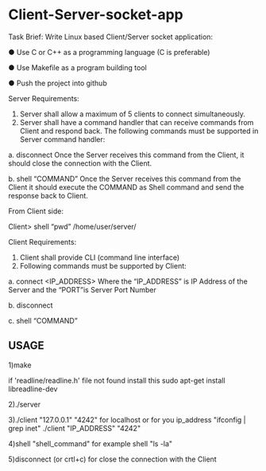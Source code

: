 # Client-Server-socket-app

Task Brief:
Write Linux based Client/Server socket application:
  
  ● Use C or C++ as a programming language (C is preferable)
  
  ● Use Makefile as a program building tool
  
  ● Push the project into github

Server Requirements:
  1. Server shall allow a maximum of 5 clients to connect simultaneously.
  2. Server shall have a command handler that can receive commands from Client and
  respond back. The following commands must be supported in Server command handler:
  
  a. disconnect
  Once the Server receives this command from the Client, it should close the
  connection with the Client.
  
  b. shell “COMMAND”
  Once the Server receives this command from the Client it should execute the COMMAND as Shell command and send the response back to Client.
  
  From Client side:
  
  Client> shell “pwd”
    /home/user/server/

Client Requirements:
  1. Client shall provide CLI (command line interface)
  2. Following commands must be supported by Client:
  
  a. connect <IP_ADDRESS> <PORT>
  Where the “IP_ADDRESS” is IP Address of the Server and the “PORT”is Server
  Port Number
  
  b. disconnect
  
  c. shell “COMMAND”

  ## USAGE

  1)make

  if 'readline/readline.h' file not found
  install this
  sudo apt-get install libreadline-dev 

  2)./server

  3)./client "127.0.0.1" "4242" 
    for localhost
    or for you ip_address "ifconfig | grep inet" 
    ./client "IP_ADDRESS" "4242"
  
  4)shell "shell_command"
    for example shell "ls -la"

  5)disconnect (or crtl+c)
    for close the connection with the Client

